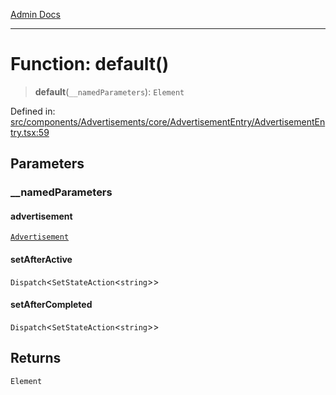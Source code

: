 [Admin Docs](/)

***

# Function: default()

> **default**(`__namedParameters`): `Element`

Defined in: [src/components/Advertisements/core/AdvertisementEntry/AdvertisementEntry.tsx:59](https://github.com/PalisadoesFoundation/talawa-admin/blob/main/src/components/Advertisements/core/AdvertisementEntry/AdvertisementEntry.tsx#L59)

## Parameters

### \_\_namedParameters

#### advertisement

[`Advertisement`](types\Advertisement\type\README\type-aliases\Advertisement.md)

#### setAfterActive

`Dispatch`\<`SetStateAction`\<`string`\>\>

#### setAfterCompleted

`Dispatch`\<`SetStateAction`\<`string`\>\>

## Returns

`Element`

